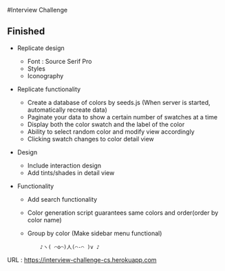 #Interview Challenge


## Finished
- Replicate design
  - Font : Source Serif Pro
  - Styles
  - Iconography
  
- Replicate functionality
  - Create a database of colors by seeds.js (When server is started, automatically recreate data)
  - Paginate your data to show a certain number of swatches at a time
  - Display both the color swatch and the label of the color
  - Ability to select random color and modify view accordingly
  - Clicking swatch changes to color detail view

- Design
  - Include interaction design
  - Add tints/shades in detail view

- Functionality
  - Add search functionality
  - Color generation script guarantees same colors and order(order by color name)
  - Group by color (Make sidebar menu functional)


			♪ヽ( ⌒o⌒)人(⌒-⌒ )v ♪
 URL : https://interview-challenge-cs.herokuapp.com